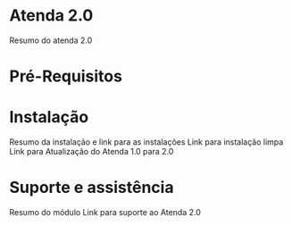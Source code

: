 <!-- TITLE: Atenda 2.0 -->
<!-- SUBTITLE: Introdução ao Atenda 2.0 -->

# **Atenda 2.0**
Resumo do atenda 2.0

# **Pré-Requisitos**


# **Instalação**
Resumo da instalação e link para as instalações
Link para instalação limpa
Link para Atualização do Atenda 1.0 para 2.0

# **Suporte e assistência**
Resumo do módulo 
Link para suporte ao Atenda 2.0


